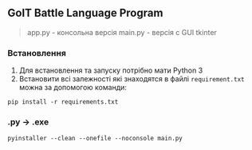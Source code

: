 ## GoIT Battle Language Program

> app.py - консольна версія
> main.py - версія с GUI tkinter

### Встановлення

1. Для встановлення та запуску потрібно мати Python 3
2. Встановити всі залежності які знаходятся в файлі ```requirement.txt``` можна за допомогою команди:

```commandline
pip install -r requirements.txt
```

### .py -> .exe

```commandline
pyinstaller --clean --onefile --noconsole main.py
```